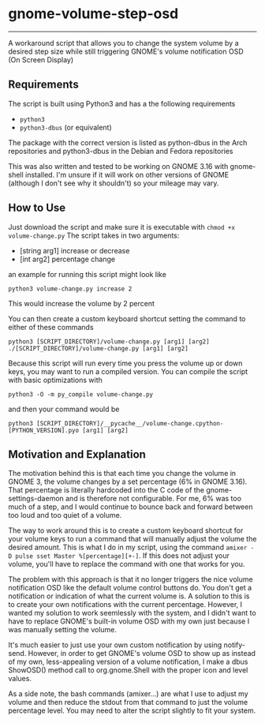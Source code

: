 # gnome-volume-step-osd
------------------------
A workaround script that allows you to change the system volume by a desired step size while still triggering GNOME's volume notification OSD (On Screen Display)

Requirements
------------
The script is built using Python3 and has a the following requirements
*    `python3`
*    `python3-dbus` (or equivalent)

The package with the correct version is listed as python-dbus in the Arch repositories and python3-dbus in the Debian and Fedora repositories

This was also written and tested to be working on GNOME 3.16 with gnome-shell installed. I'm unsure if it will work on other versions of GNOME (although I don't see why it shouldn't) so your mileage may vary.

How to Use
------------------
Just download the script and make sure it is executable with 
   ```chmod +x volume-change.py```
The script takes in two arguments:
* [string arg1] increase or decrease
* [int arg2] percentage change

an example for running this script might look like 

    python3 volume-change.py increase 2

This would increase the volume by 2 percent

You can then create a custom keyboard shortcut setting the command to either of these commands

    python3 [SCRIPT_DIRECTORY]/volume-change.py [arg1] [arg2]
    ./[SCRIPT_DIRECTORY]/volume-change.py [arg1] [arg2]

Because this script will run every time you press the volume up or down keys, you may want to run a compiled version. You can compile the script with basic optimizations with
    
    python3 -O -m py_compile volume-change.py

and then your command would be

    python3 [SCRIPT_DIRECTORY]/__pycache__/volume-change.cpython-[PYTHON_VERSION].pyo [arg1] [arg2]

Motivation and Explanation
--------------------------
The motivation behind this is that each time you change the volume in GNOME 3, the volume changes by a set percentage (6% in GNOME 3.16). That percentage is literally hardcoded into the C code of the gnome-settings-daemon and is therefore not configurable. For me, 6% was too much of a step, and I would continue to bounce back and forward between too loud and too quiet of a volume. 

The way to work around this is to create a custom keyboard shortcut for your volume keys to run a command that will manually adjust the volume the desired amount. This is what I do in my script, using the command `amixer -D pulse sset Master %[percentage][+-]`. If this does not adjust your volume, you'll have to replace the command with one that works for you.

The problem with this approach is that it no longer triggers the nice volume notification OSD like the default volume control buttons do. You don't get a notification or indication of what the current volume is. A solution to this is to create your own notifications with the current percentage. However, I wanted my solution to work seemlessly with the system, and I didn't want to have to replace GNOME's built-in volume OSD with my own just because I was manually setting the volume. 

It's much easier to just use your own custom notification by using notify-send. However, in order to get GNOME's volume OSD to show up as instead of my own, less-appealing version of a volume notification, I make a dbus ShowOSD() method call to org.gnome.Shell with the proper icon and level values.

As a side note, the bash commands (amixer...) are what I use to adjust my volume and then reduce the stdout from that command to just the volume percentage level. You may need to alter the script slightly to fit your system.
